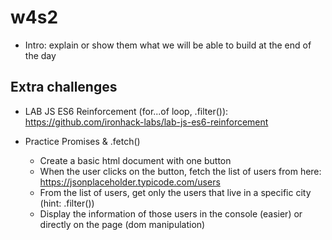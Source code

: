
# w4s2

<!--

Notes:

- Morning includes a lot of theory and concepts (how the internet works, intro to node etc)

- Try to make it "FUN, SHORT AND DYNAMIC"

- Finish early to start lab early

- IF WE HAVE TIME:
  - Explain how to collaborate on the same repo on git
    - Student 1:
      - forks lab
      - adds the other student as collaborator
      - pair programming
      - commit + push
    - Student 2:
      - clones the same repo (we will not fork it)
      - pull
      - pair programming
      - commit + push
  - Intro git conflicts

-->


- Intro: explain or show them what we will be able to build at the end of the day

    <!--
        @Luis: Demo from Zhenni (Studio Ghibli)
        
        - labs\labs-demos\m2\w4d2 - lab-express-basic-site - Zhenni\lab-express-basic-site\

        - node app.js 
        - http://localhost:3002/home

    -->





## Extra challenges

- LAB JS ES6 Reinforcement (for...of loop, .filter()):
  https://github.com/ironhack-labs/lab-js-es6-reinforcement

- Practice Promises & .fetch()
  - Create a basic html document with one button
  - When the user clicks on the button, fetch the list of users from here: https://jsonplaceholder.typicode.com/users
  - From the list of users, get only the users that live in a specific city (hint: .filter())
  - Display the information of those users in the console (easier) or directly on the page (dom manipulation)

